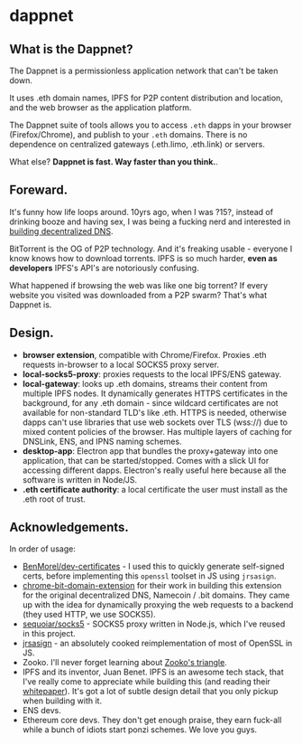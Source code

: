 
dappnet
=======

## What is the Dappnet?

The Dappnet is a permissionless application network that can't be taken down. 

It uses .eth domain names, IPFS for P2P content distribution and location, and the web browser as the application platform.

The Dappnet suite of tools allows you to access `.eth` dapps in your browser (Firefox/Chrome), and publish to your `.eth` domains. There is no dependence on centralized gateways (.eth.limo, .eth.link) or servers.

What else? **Dappnet is fast. Way faster than you think.**.

## Foreward.

It's funny how life loops around. 10yrs ago, when I was ?15?, instead of drinking booze and having sex, I was being a fucking nerd and interested in [building decentralized DNS](https://github.com/liamzebedee/D3NS).

BitTorrent is the OG of P2P technology. And it's freaking usable - everyone I know knows how to download torrents. IPFS is so much harder, **even as developers** IPFS's API's are notoriously confusing.

What happened if browsing the web was like one big torrent? If every website you visited was downloaded from a P2P swarm? That's what Dappnet is. 

## Design.

- **browser extension**, compatible with Chrome/Firefox. Proxies .eth requests in-browser to a local SOCKS5 proxy server.
- **local-socks5-proxy**: proxies requests to the local IPFS/ENS gateway.
- **local-gateway**: looks up .eth domains, streams their content from multiple IPFS nodes. It dynamically generates HTTPS certificates in the background, for any .eth domain - since wildcard certificates are not available for non-standard TLD's like .eth. HTTPS is needed, otherwise dapps can't use libraries that use web sockets over TLS (wss://) due to mixed content policies of the browser. Has multiple layers of caching for DNSLink, ENS, and IPNS naming schemes.
- **desktop-app**: Electron app that bundles the proxy+gateway into one application, that can be started/stopped. Comes with a slick UI for accessing different dapps. Electron's really useful here because all the software is written in Node/JS.
- **.eth certificate authority**: a local certificate the user must install as the .eth root of trust.

## Acknowledgements.

In order of usage:

 - [BenMorel/dev-certificates](https://github.com/BenMorel/dev-certificates) - I used this to quickly generate self-signed certs, before implementing this `openssl` toolset in JS using `jrsasign`.
 - [chrome-bit-domain-extension](https://github.com/Tagide/chrome-bit-domain-extension.git) for their work in building this extension for the original decentralized DNS, Namecoin / .bit domains. They came up with the idea for dynamically proxying the web requests to a backend (they used HTTP, we use SOCKS5).
 - [sequoiar/socks5](https://github.com/sequoiar/socks5) - SOCKS5 proxy written in Node.js, which I've reused in this project.
 - [jrsasign](https://github.com/kjur/jsrsasign) - an absolutely cooked reimplementation of most of OpenSSL in JS.
 - Zooko. I'll never forget learning about [Zooko's triangle](https://en.wikipedia.org/wiki/Zooko%27s_triangle).
 - IPFS and its inventor, Juan Benet. IPFS is an awesome tech stack, that I've really come to appreciate while building this (and reading their [whitepaper](https://raw.githubusercontent.com/ipfs/ipfs/master/papers/ipfs-cap2pfs/ipfs-p2p-file-system.pdf)). It's got a lot of subtle design detail that you only pickup when building with it.
 - ENS devs.
 - Ethereum core devs. They don't get enough praise, they earn fuck-all while a bunch of idiots start ponzi schemes. We love you guys.


